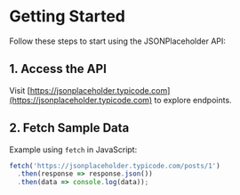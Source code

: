 # Getting Started

Follow these steps to start using the JSONPlaceholder API:

## 1. Access the API
Visit [https://jsonplaceholder.typicode.com](https://jsonplaceholder.typicode.com) to explore endpoints.

## 2. Fetch Sample Data
Example using `fetch` in JavaScript:

```javascript
fetch('https://jsonplaceholder.typicode.com/posts/1')
  .then(response => response.json())
  .then(data => console.log(data));
